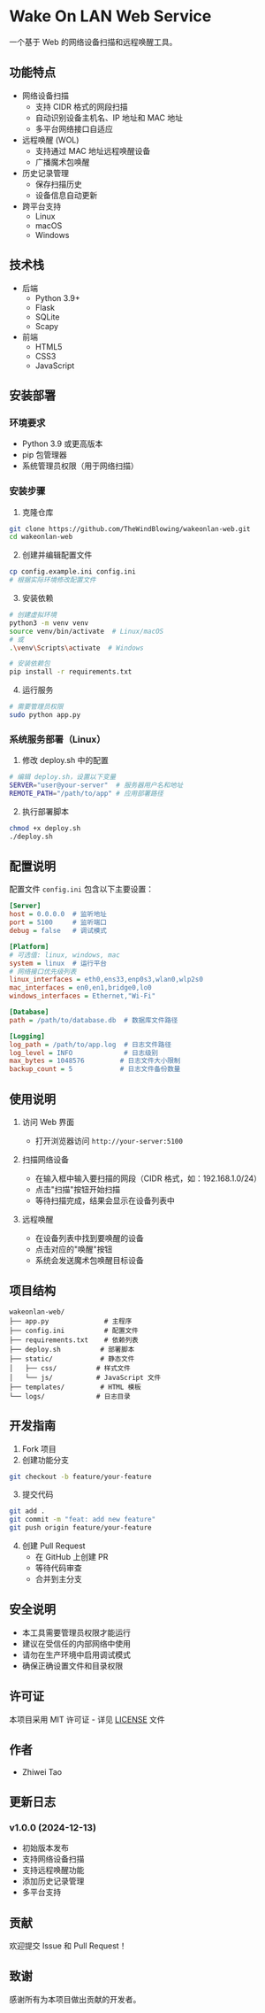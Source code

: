 <!--
 * @Author: Zhiwei Tao zwtao21@163.com
 * @Date: 2024-12-13 02:54:25
 * @LastEditTime: 2024-12-13 03:05:03
 * @LastEditors: Zhiwei Tao zwtao21@163.com
 * @FilePath: /wakeOnLan/README.md
 * @Description: 
-->
# Wake On LAN Web Service

一个基于 Web 的网络设备扫描和远程唤醒工具。

## 功能特点

- 网络设备扫描
  - 支持 CIDR 格式的网段扫描
  - 自动识别设备主机名、IP 地址和 MAC 地址
  - 多平台网络接口自适应
- 远程唤醒 (WOL)
  - 支持通过 MAC 地址远程唤醒设备
  - 广播魔术包唤醒
- 历史记录管理
  - 保存扫描历史
  - 设备信息自动更新
- 跨平台支持
  - Linux
  - macOS
  - Windows

## 技术栈

- 后端
  - Python 3.9+
  - Flask
  - SQLite
  - Scapy
- 前端
  - HTML5
  - CSS3
  - JavaScript

## 安装部署

### 环境要求

- Python 3.9 或更高版本
- pip 包管理器
- 系统管理员权限（用于网络扫描）

### 安装步骤

1. 克隆仓库
```bash
git clone https://github.com/TheWindBlowing/wakeonlan-web.git
cd wakeonlan-web
```

2. 创建并编辑配置文件
```bash
cp config.example.ini config.ini
# 根据实际环境修改配置文件
```

3. 安装依赖
```bash
# 创建虚拟环境
python3 -m venv venv
source venv/bin/activate  # Linux/macOS
# 或
.\venv\Scripts\activate  # Windows

# 安装依赖包
pip install -r requirements.txt
```

4. 运行服务
```bash
# 需要管理员权限
sudo python app.py
```

### 系统服务部署（Linux）

1. 修改 deploy.sh 中的配置
```bash
# 编辑 deploy.sh，设置以下变量
SERVER="user@your-server"  # 服务器用户名和地址
REMOTE_PATH="/path/to/app" # 应用部署路径
```

2. 执行部署脚本
```bash
chmod +x deploy.sh
./deploy.sh
```

## 配置说明

配置文件 `config.ini` 包含以下主要设置：

```ini
[Server]
host = 0.0.0.0  # 监听地址
port = 5100     # 监听端口
debug = false   # 调试模式

[Platform]
# 可选值: linux, windows, mac
system = linux  # 运行平台
# 网络接口优先级列表
linux_interfaces = eth0,ens33,enp0s3,wlan0,wlp2s0
mac_interfaces = en0,en1,bridge0,lo0
windows_interfaces = Ethernet,"Wi-Fi"

[Database]
path = /path/to/database.db  # 数据库文件路径

[Logging]
log_path = /path/to/app.log  # 日志文件路径
log_level = INFO             # 日志级别
max_bytes = 1048576         # 日志文件大小限制
backup_count = 5            # 日志文件备份数量
```

## 使用说明

1. 访问 Web 界面
   - 打开浏览器访问 `http://your-server:5100`

2. 扫描网络设备
   - 在输入框中输入要扫描的网段（CIDR 格式，如：192.168.1.0/24）
   - 点击"扫描"按钮开始扫描
   - 等待扫描完成，结果会显示在设备列表中

3. 远程唤醒
   - 在设备列表中找到要唤醒的设备
   - 点击对应的"唤醒"按钮
   - 系统会发送魔术包唤醒目标设备

## 项目结构
```
wakeonlan-web/
├── app.py              # 主程序
├── config.ini          # 配置文件
├── requirements.txt    # 依赖列表
├── deploy.sh          # 部署脚本
├── static/            # 静态文件
│   ├── css/          # 样式文件
│   └── js/           # JavaScript 文件
├── templates/         # HTML 模板
└── logs/             # 日志目录
```

## 开发指南

1. Fork 项目
2. 创建功能分支
```bash
git checkout -b feature/your-feature
```

3. 提交代码
```bash
git add .
git commit -m "feat: add new feature"
git push origin feature/your-feature
```

4. 创建 Pull Request
   - 在 GitHub 上创建 PR
   - 等待代码审查
   - 合并到主分支

## 安全说明

- 本工具需要管理员权限才能运行
- 建议在受信任的内部网络中使用
- 请勿在生产环境中启用调试模式
- 确保正确设置文件和目录权限

## 许可证

本项目采用 MIT 许可证 - 详见 [LICENSE](LICENSE) 文件

## 作者

- Zhiwei Tao

## 更新日志

### v1.0.0 (2024-12-13)
- 初始版本发布
- 支持网络设备扫描
- 支持远程唤醒功能
- 添加历史记录管理
- 多平台支持

## 贡献

欢迎提交 Issue 和 Pull Request！

## 致谢

感谢所有为本项目做出贡献的开发者。
